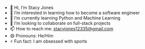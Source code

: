 - 👋 Hi, I’m Stacy Jones
- 👀 I’m interested in learning how to become a software engineer
- 🌱 I’m currently learning Python and Machine Learning
- 💞️ I’m looking to collaborate on full-stack projects
- 📫 How to reach me: stacyjones12335@gmail.com
- 😄 Pronouns: He/Him
- ⚡ Fun fact: I am obsessed with sports

<!---
StacyJ1201/StacyJ1201 is a ✨ special ✨ repository because its `README.md` (this file) appears on your GitHub profile.
You can click the Preview link to take a look at your changes.
--->
